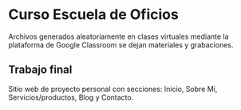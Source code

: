 # Curso Escuela de Oficios
Archivos generados aleatoriamente en clases virtuales mediante la plataforma de Google Classroom se dejan materiales y grabaciones.

## Trabajo final
Sitio web de proyecto personal con secciones: Inicio, Sobre Mi, Servicios/productos, Blog y Contacto.
